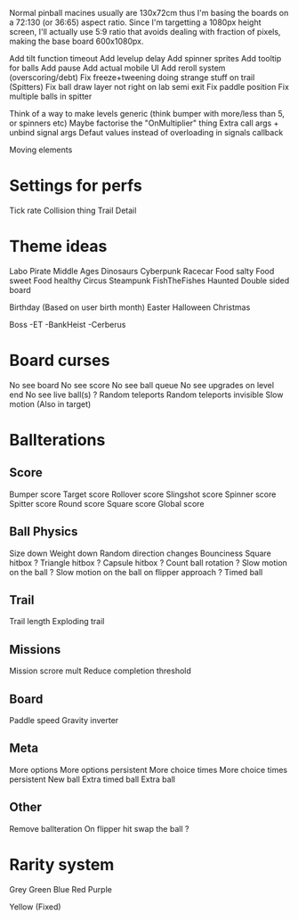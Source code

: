 Normal pinball macines usually are 130x72cm thus I'm basing the boards on a 72:130 (or 36:65) aspect ratio.
Since I'm targetting a 1080px height screen, I'll actually use 5:9 ratio that avoids dealing with fraction of pixels, making the base board 600x1080px.

Add tilt function timeout
Add levelup delay
Add spinner sprites
Add tooltip for balls
Add pause
Add actual mobile UI
Add reroll system (overscoring/debt)
Fix freeze+tweening doing strange stuff on trail (Spitters)
Fix ball draw layer not right on lab semi exit
Fix paddle position
Fix multiple balls in spitter

Think of a way to make levels generic (think bumper with more/less than 5, or spinners etc)
Maybe factorise the "OnMultiplier" thing
Extra call args + unbind signal args
Defaut values instead of overloading in signals callback

Moving elements

# Settings for perfs
Tick rate
Collision thing
Trail Detail

# Theme ideas
Labo
Pirate
Middle Ages
Dinosaurs
Cyberpunk
Racecar
Food salty
Food sweet
Food healthy
Circus
Steampunk
FishTheFishes
Haunted
Double sided board


Birthday (Based on user birth month)
Easter
Halloween
Christmas

Boss
-ET
-BankHeist
-Cerberus

# Board curses
No see board
No see score
No see ball queue
No see upgrades on level end
No see live ball(s) ?
Random teleports
Random teleports invisible
Slow motion (Also in target)

# Ballterations

## Score
Bumper score
Target score
Rollover score
Slingshot score
Spinner score
Spitter score
Round score
Square score
Global score

## Ball Physics
Size down
Weight down
Random direction changes
Bounciness
Square hitbox ?
Triangle hitbox ?
Capsule hitbox ?
Count ball rotation ?
Slow motion on the ball ?
Slow motion on the ball on flipper approach ?
Timed ball

## Trail
Trail length
Exploding trail

## Missions
Mission scrore mult
Reduce completion threshold

## Board
Paddle speed
Gravity inverter

## Meta
More options
More options persistent
More choice times
More choice times persistent
New ball
Extra timed ball
Extra ball

## Other
Remove ballteration
On flipper hit swap the ball ?

# Rarity system

Grey
Green
Blue
Red
Purple

Yellow (Fixed)
